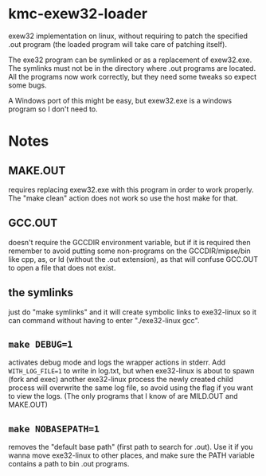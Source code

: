 # kmc-exew32-loader

exew32 implementation on linux, without requiring to patch the specified .out program (the loaded program will take care of patching itself).

The exe32 program can be symlinked or as a replacement of exew32.exe. The symlinks must not be in the directory where .out programs are located. All the programs now work correctly, but they need some tweaks so expect some bugs.

A Windows port of this might be easy, but exew32.exe is a windows program so I don't need to.

# Notes

## MAKE.OUT

requires replacing exew32.exe with this program in order to work properly. The "make clean" action does not work so use the host make for that.

## GCC.OUT

doesn't require the GCCDIR environment variable, but if it is required then remember to avoid putting some non-programs on the GCCDIR/mipse/bin like cpp, as, or ld (without the .out extension), as that will confuse GCC.OUT to open a file that does not exist.

## the symlinks

just do "make symlinks" and it will create symbolic links to exe32-linux so it can command without having to enter "./exe32-linux gcc".

## `make DEBUG=1`

activates debug mode and logs the wrapper actions in stderr. Add `WITH_LOG_FILE=1` to write in log.txt, but when exe32-linux is about to spawn (fork and exec) another exe32-linux process the newly created child process will overwrite the same log file, so avoid using the flag if you want to view the logs. (The only programs that I know of are MILD.OUT and MAKE.OUT)

## `make NOBASEPATH=1`

removes the "default base path" (first path to search for .out). Use it if you wanna move exe32-linux to other places, and make sure the PATH variable contains a path to bin .out programs.
